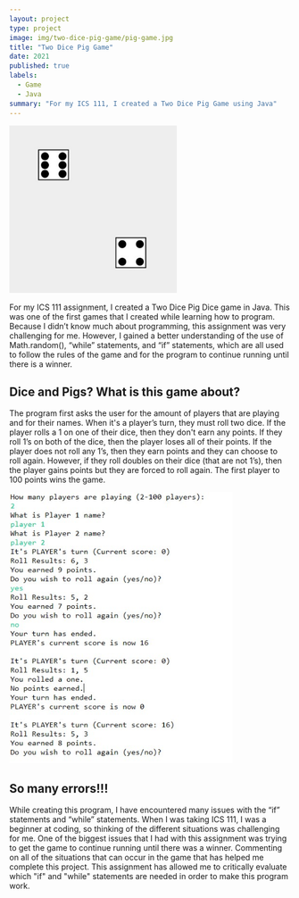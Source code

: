 ```yaml
---
layout: project
type: project
image: img/two-dice-pig-game/pig-game.jpg
title: "Two Dice Pig Game"
date: 2021
published: true
labels:
  - Game
  - Java
summary: "For my ICS 111, I created a Two Dice Pig Game using Java"
---
```

<img src="../img/two-dice-pig-game/pig-game.jpg" width= "300">

For my ICS 111 assignment, I created a Two Dice Pig Dice game in Java. This was one of the first games that I created while learning how to program. Because I didn’t know much about programming, this assignment was very challenging for me. However, I gained a better understanding of the use of Math.random(), “while” statements, and “if” statements, which are all used to follow the rules of the game and for the program to continue running until there is a winner.  

## Dice and Pigs? What is this game about?
The program first asks the user for the amount of players that are playing and for their names. When it's a player’s turn, they must roll two dice. If the player rolls a 1 on one of their dice, then they don't earn any points. If they roll 1’s on both of the dice, then the player loses all of their points. If the player does not roll any 1’s, then they earn points and they can choose to roll again. However, if they roll doubles on their dice (that are not 1’s), then the player gains points but they are forced to roll again. The first player to 100 points wins the game. 

<img src="../img/two-dice-pig-game/two-pig-game-console.jpg" width= "400">

## So many errors!!!
While creating this program, I have encountered many issues with the “if” statements and “while”  statements. When I was taking ICS 111, I was a beginner at coding, so thinking of the different situations was challenging for me. One of the biggest issues that I had with this assignment was trying to get the game to continue running until there was a winner. Commenting on all of the situations that can occur in the game that has helped me complete this project. This assignment has allowed me to critically evaluate which "if" and "while" statements are needed in order to make this program work. 


